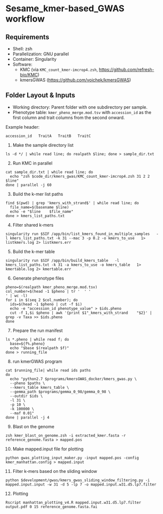 # Sesame_kmer-based_GWAS workflow


Requirements
------------
- Shell: zsh
- Parallelization: GNU parallel
- Container: Singularity
- Software:
  - KMC (via `KMC_count_kmer-imcrop4.zsh`, https://github.com/refresh-bio/KMC)
  - kmersGWAS (https://github.com/voichek/kmersGWAS)

Folder Layout & Inputs
----------------------
- Working directory: Parent folder with one subdirectory per sample.
- Phenotype table: `kmer_pheno_merge.mod.tsv` with `accession_id` as the first column and trait columns from the second onward.


Example header:
```
accession_id   TraitA   TraitB   TraitC
```


1. Make the sample directory list
```
ls -d */ | while read line; do realpath $line; done > sample_dir.txt
```

2. Run KMC in parallel
```
cat sample_dir.txt | while read line; do
  echo "zsh $code_dir/kmers_gwas/KMC_count_kmer-imcrop4.zsh 31 2 2 $line"
done | parallel -j 60
```

3. Build the k-mer list paths
```
find $(pwd) | grep 'kmers_with_strand$' | while read line; do
  file_name=$(basename $line)
  echo -e "$line	$file_name"
done > kmers_list_paths.txt
```

4. Filter shared k-mers
```
singularity run $SIF /app/bin/list_kmers_found_in_multiple_samples   -l kmers_list_paths.txt -k 31 --mac 3 -p 0.2 -o kmers_to_use   1> listkmers.log 2> listkmers.err
```

5. Build the k-mer table
```
singularity run $SIF /app/bin/build_kmers_table   -l kmers_list_paths.txt -k 31 -a kmers_to_use -o kmers_table   1> kmertable.log 2> kmertable.err
```

6. Generate phenotype files
```
pheno=$(realpath kmer_pheno_merge.mod.tsv)
col_number=$(head -1 $pheno | tr '	' '
' | wc -l)
for i in $(seq 2 $col_number); do
  ids=$(head -1 $pheno | cut -f $i)
  echo -e "accession_id	phenotype_value" > $ids.pheno
  cut -f 1,$i $pheno | awk '{print $1"_kmers_with_strand	"$2}' | grep -v Taxa >> $ids.pheno
done
```

7. Prepare the run manifest
```
ls *.pheno | while read f; do
  base=${f%.pheno}
  echo "$base $(realpath $f)"
done > running_file
```

8. run kmerGWAS program
```
cat $running_file| while read ids paths
do
  echo "python2.7 $programs/kmersGWAS_docker/kmers_gwas.py \
  --pheno $paths \
  --kmers_table kmers_table \
  --gemma_path $programs/gemma_0_98/gemma_0_98 \
  --outdir $ids \
  -l 31 \
  -p 10 \
  -k 100000 \
  --maf 0.01"
done | parallel -j 4
```

9. Blast on the genome
```
zsh kmer_blast_on_genome.zsh -i extracted_kmer.fasta -r reference_genome.fasta > mapped.pos
```

10. Make mapped.input file for plotting
```
python gwas_plotting_input_maker.py -input mapped.pos -config kmer_manhattan.config > mapped.input
```

11. Filter k-mers based on the sliding window
```
python $development/gwas/kmers_gwas_sliding_window_filtering.py -i mapped.input.input -w 31 -d 5 -lp 7 -o mapped.input.w31.d5.lp7.filter
```

12. Plotting
```
Rscript manhattan_plotting_v4.R mapped.input.w31.d5.lp7.filter output.pdf 0 15 reference_genome.fasta.fai
```
